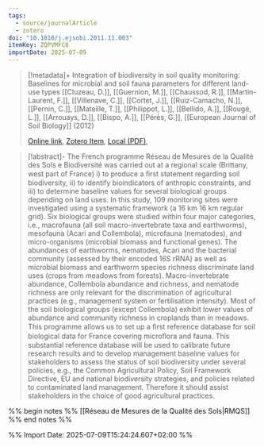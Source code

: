 ```yaml
---
tags:
  - source/journalArticle
  - zotero
doi: "10.1016/j.ejsobi.2011.11.003"
itemKey: ZQPVMFC8
importDate: 2025-07-09
---
```

>[!metadata]+
> Integration of biodiversity in soil quality monitoring: Baselines for microbial and soil fauna parameters for different land-use types
> [[Cluzeau, D.]], [[Guernion, M.]], [[Chaussod, R.]], [[Martin-Laurent, F.]], [[Villenave, C.]], [[Cortet, J.]], [[Ruiz-Camacho, N.]], [[Pernin, C.]], [[Mateille, T.]], [[Philippot, L.]], [[Bellido, A.]], [[Rougé, L.]], [[Arrouays, D.]], [[Bispo, A.]], [[Pérès, G.]], 
> [[European Journal of Soil Biology]] (2012)
> 
> [Online link](https://linkinghub.elsevier.com/retrieve/pii/S1164556311001130), [Zotero Item](zotero://select/library/items/ZQPVMFC8), [Local (PDF)](file://C:/Users/aburg/Documents/references/zotero/storage/E6RKG267/Cluzeau2012_Integrationbiodiversity.pdf), 

>[!abstract]-
>The French programme Réseau de Mesures de la Qualité des Sols e Biodiversité was carried out at a regional scale (Brittany, west part of France) i) to produce a ﬁrst statement regarding soil biodiversity, ii) to identify bioindicators of anthropic constraints, and iii) to determine baseline values for several biological groups depending on land uses. In this study, 109 monitoring sites were investigated using a systematic framework (a 16 km 16 km regular grid). Six biological groups were studied within four major categories, i.e., macrofauna (all soil macro-invertebrate taxa and earthworms), mesofauna (Acari and Collembola), microfauna (nematodes), and micro-organisms (microbial biomass and functional genes). The abundances of earthworms, nematodes, Acari and the bacterial community (assessed by their encoded 16S rRNA) as well as microbial biomass and earthworm species richness discriminate land uses (crops from meadows from forests). Macro-invertebrate abundance, Collembola abundance and richness, and nematode richness are only relevant for the discrimination of agricultural practices (e.g., management system or fertilisation intensity). Most of the soil biological groups (except Collembola) exhibit lower values of abundance and community richness in croplands than in meadows. This programme allows us to set up a ﬁrst reference database for soil biological data for France covering microﬂora and fauna. This substantial reference database will be used to calibrate future research results and to develop management baseline values for stakeholders to assess the status of soil biodiversity under several policies, e.g., the Common Agricultural Policy, Soil Framework Directive, EU and national biodiversity strategies, and policies related to contaminated land management. Therefore it should assist stakeholders in the choice of good agricultural practices.

%% begin notes %%
[[Réseau de Mesures de la Qualité des Sols|RMQS]]
%% end notes %%

%% Import Date: 2025-07-09T15:24:24.607+02:00 %%
